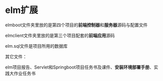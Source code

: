 # elm扩展

elmboot文件夹里放的是第四个项目的**前端控制器**和**服务器**源码与配置文件

elmclient文件夹里放的是第三个项目配套的**前端应用**源码

elm.sql文件是项目所用的数据库

其它文件：

elm项目报告、Servlet和Springboot项目任务书及课件、**安装环境部署手册**、实践大作业任务书

